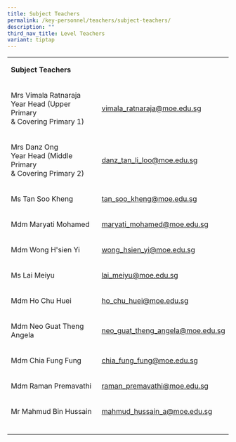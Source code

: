 ```yaml
---
title: Subject Teachers
permalink: /key-personnel/teachers/subject-teachers/
description: ""
third_nav_title: Level Teachers
variant: tiptap
---
```

<table style="minWidth: 50px">
<colgroup>
<col>
<col>
</colgroup>
<tbody>
<tr>
<td rowspan="1" colspan="2">
<p><strong>Subject Teachers</strong>
</p>
</td>
</tr>
<tr>
<td rowspan="1" colspan="1">
<p>Mrs Vimala Ratnaraja
<br>Year Head (Upper Primary
<br>&amp; Covering Primary 1)</p>
</td>
<td rowspan="1" colspan="1">
<p><a href="mailto:vimala_ratnaraja@moe.edu.sg" rel="noopener noreferrer nofollow" target="">vimala_ratnaraja@moe.edu.sg</a>
</p>
</td>
</tr>
<tr>
<td rowspan="1" colspan="1">
<p>Mrs Danz Ong
<br>Year Head (Middle Primary
<br>&amp; Covering Primary 2)</p>
</td>
<td rowspan="1" colspan="1">
<p><a href="mailto:danz_tan_li_loo@moe.edu.sg" rel="noopener noreferrer nofollow" target="">danz_tan_li_loo@moe.edu.sg</a>
</p>
<p></p>
</td>
</tr>
<tr>
<td rowspan="1" colspan="1">
<p>Ms Tan Soo Kheng</p>
</td>
<td rowspan="1" colspan="1">
<p><a href="mailto:tan_soo_kheng@moe.edu.sg" rel="noopener noreferrer nofollow" target="">tan_soo_kheng@moe.edu.sg</a>
</p>
</td>
</tr>
<tr>
<td rowspan="1" colspan="1">
<p>Mdm Maryati Mohamed</p>
</td>
<td rowspan="1" colspan="1">
<p><a href="mailto:maryati_mohamed@moe.edu.sg" rel="noopener noreferrer nofollow" target="">maryati_mohamed@moe.edu.sg</a>
</p>
</td>
</tr>
<tr>
<td rowspan="1" colspan="1">
<p>Mdm Wong H'sien Yi</p>
</td>
<td rowspan="1" colspan="1">
<p><a href="mailto:wong_hsien_yi@moe.edu.sg" rel="noopener noreferrer nofollow" target="">wong_hsien_yi@moe.edu.sg</a>
</p>
</td>
</tr>
<tr>
<td rowspan="1" colspan="1">
<p>Ms Lai Meiyu</p>
</td>
<td rowspan="1" colspan="1">
<p><a href="mailto:lai_meiyu@moe.edu.sg" rel="noopener noreferrer nofollow" target="">lai_meiyu@moe.edu.sg</a>
</p>
</td>
</tr>
<tr>
<td rowspan="1" colspan="1">
<p>Mdm Ho Chu Huei</p>
</td>
<td rowspan="1" colspan="1">
<p><a href="mailto:ho_chu_huei@moe.edu.sg" rel="noopener noreferrer nofollow" target="">ho_chu_huei@moe.edu.sg</a>
</p>
</td>
</tr>
<tr>
<td rowspan="1" colspan="1">
<p>Mdm Neo Guat Theng Angela</p>
</td>
<td rowspan="1" colspan="1">
<p><a href="mailto:neo_guat_theng_angela@moe.edu.sg" rel="noopener noreferrer nofollow" target="">neo_guat_theng_angela@moe.edu.sg</a>
</p>
</td>
</tr>
<tr>
<td rowspan="1" colspan="1">
<p>Mdm Chia Fung Fung</p>
</td>
<td rowspan="1" colspan="1">
<p><a href="mailto:chia_fung_fung@moe.edu.sg" rel="noopener noreferrer nofollow" target="">chia_fung_fung@moe.edu.sg</a>
</p>
</td>
</tr>
<tr>
<td rowspan="1" colspan="1">
<p>Mdm Raman Premavathi</p>
</td>
<td rowspan="1" colspan="1">
<p><a href="mailto:raman_premavathi@moe.edu.sg" rel="noopener noreferrer nofollow" target="">raman_premavathi@moe.edu.sg</a>
</p>
</td>
</tr>
<tr>
<td rowspan="1" colspan="1">
<p>Mr Mahmud Bin Hussain</p>
</td>
<td rowspan="1" colspan="1">
<p><a href="mailto:mahmud_hussain_a@moe.edu.sg" rel="noopener noreferrer nofollow" target="">mahmud_hussain_a@moe.edu.sg</a>
</p>
</td>
</tr>
<tr>
<td rowspan="1" colspan="1">
<p></p>
</td>
<td rowspan="1" colspan="1">
<p></p>
</td>
</tr>
</tbody>
</table>
<p></p>
